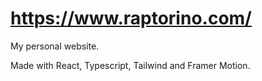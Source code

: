 # https://www.raptorino.com/
My personal website.

Made with React, Typescript, Tailwind and Framer Motion.
